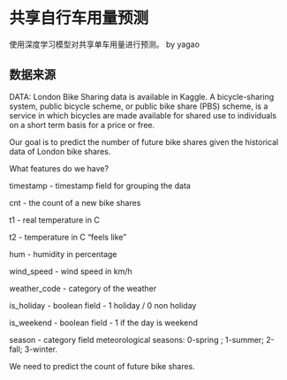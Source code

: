 # 共享自行车用量预测
使用深度学习模型对共享单车用量进行预测。
by yagao

## 数据来源

DATA:
London Bike Sharing data is available in Kaggle.
A bicycle-sharing system, public bicycle scheme, or public bike share (PBS) scheme,
is a service in which bicycles are made available for shared use to individuals on a short term basis for a price or free.

Our goal is to predict the number of future bike shares given the historical data of London bike shares. 

What features do we have?

timestamp - timestamp field for grouping the data

cnt - the count of a new bike shares

t1 - real temperature in C

t2 - temperature in C “feels like”

hum - humidity in percentage

wind_speed - wind speed in km/h

weather_code - category of the weather

is_holiday - boolean field - 1 holiday / 0 non holiday

is_weekend - boolean field - 1 if the day is weekend

season - category field meteorological seasons: 0-spring ; 1-summer; 2-fall; 3-winter.

We need  to predict the count of future bike shares.
